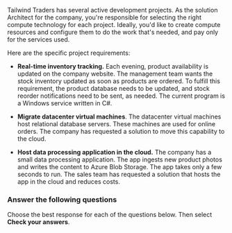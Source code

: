 Tailwind Traders has several active development projects. As the solution Architect for the company, you're responsible for selecting the right compute technology for each project. Ideally, you'd like to create compute resources and configure them to do the work that's needed, and pay only for the services used.

Here are the specific project requirements:

- **Real-time inventory tracking.** Each evening, product availability is updated on the company website. The management team wants the stock inventory updated as soon as products are ordered. To fulfill this requirement, the product database needs to be updated, and stock reorder notifications need to be sent, as needed. The current program is a Windows service written in C#.

- **Migrate datacenter virtual machines**. The datacenter virtual machines host relational database servers. These machines are used for online orders. The company has requested a solution to move this capability to the cloud. 

- **Host data processing application in the cloud.** The company has a small data processing application. The app ingests new product photos and writes the content to Azure Blob Storage. The app takes only a few seconds to run. The sales team has requested a solution that hosts the app in the cloud and reduces costs. 

### Answer the following questions

Choose the best response for each of the questions below. Then select **Check your answers**.
